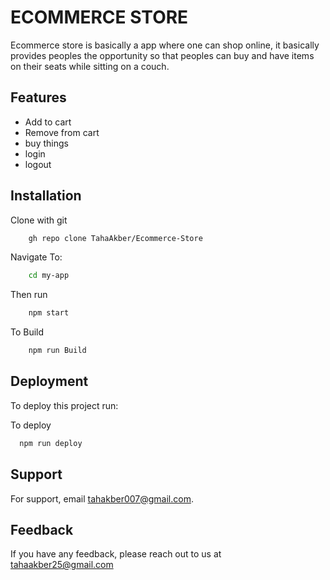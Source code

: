 
# ECOMMERCE STORE

Ecommerce store is basically a app where one can shop online, it basically provides peoples the opportunity so that peoples can buy and have items on their seats while sitting on a couch.


## Features

- Add to cart
- Remove from cart
- buy things
- login
- logout


## Installation

Clone  with git

```bash
    gh repo clone TahaAkber/Ecommerce-Store
```


Navigate To:
```bash
    cd my-app
```
Then run
```bash
    npm start
```
To Build

```bash
    npm run Build
```
## Deployment

To deploy this project run:

To deploy
```bash
  npm run deploy
```


## Support

For support, email tahakber007@gmail.com.


## Feedback

If you have any feedback, please reach out to us at tahaakber25@gmail.com


